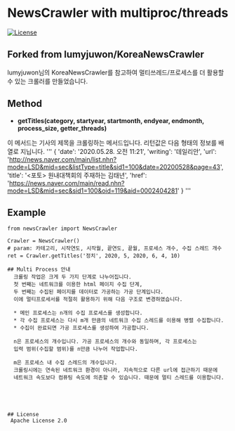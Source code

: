 # NewsCrawler with multiproc/threads
[![License](https://img.shields.io/badge/License-Apache%202.0-blue.svg)](https://opensource.org/licenses/Apache-2.0)

## Forked from lumyjuwon/KoreaNewsCrawler
  lumyjuwon님의 KoreaNewsCrawler를 참고하여 멀티쓰레드/프로세스를 더 활용할 수 있는 크롤러를 만들었습니다. 

## Method
  
* **getTitles(category, startyear, startmonth, endyear, endmonth, process_size, getter_threads)**
  
 이 메서드는 기사의 제목을 크롤링하는 메서드입니다.
 리턴값은 다음 형태의 정보를 배열로 지닙니다.
'''
{
  'date': '2020.05.28. 오전 11:21', 
  'writing': '데일리안', 
  'url': 'http://news.naver.com/main/list.nhn?mode=LSD&mid=sec&listType=title&sid1=100&date=20200528&page=43', 
  'title': '<포토> 원내대책회의 주재하는 김태년', 
  'href': 'https://news.naver.com/main/read.nhn?mode=LSD&mid=sec&sid1=100&oid=119&aid=0002404281'
}
'''
  
## Example
```
from newsCrawler import NewsCrawler

Crawler = NewsCrawler()  
# param: 카테고리, 시작연도, 시작월, 끝연도, 끝월, 프로세스 개수, 수집 스레드 개수
ret = Crawler.getTitles('정치', 2020, 5, 2020, 6, 4, 10)

## Multi Process 안내
  크롤링 작업은 크게 두 가지 단계로 나누어집니다.
  첫 번째는 네트워크를 이용한 html 페이지 수집 단계,
  두 번째는 수집된 페이지를 데이터로 가공하는 가공 단계입니다.
  이에 멀티프로세서를 적절히 활용하기 위해 다음 구조로 변경하였습니다.
  
  * 메인 프로세스는 n개의 수집 프로세스를 생성합니다.
  * 각 수집 프로세스는 다시 m개 만큼의 네트워크 수집 스레드를 이용해 병렬 수집합니다.
  * 수집이 완료되면 가공 프로세스를 생성하여 가공합니다.
  
  n은 프로세스의 개수입니다. 가공 프로세스의 개수와 동일하며, 각 프로세스는
  입력 범위(수집할 범위)를 n만큼 나누어 작업합니다.
  
  m은 프로세스 내 수집 스레드의 개수입니다.
  크롤링시에는 연속된 네트워크 환경이 아니라, 지속적으로 다른 url에 접근하기 때문에
  네트워크 속도보다 컴퓨팅 속도에 의존할 수 있습니다. 때문에 멀티 스레드를 이용합니다.


  
  
 
## License
 Apache License 2.0
 
